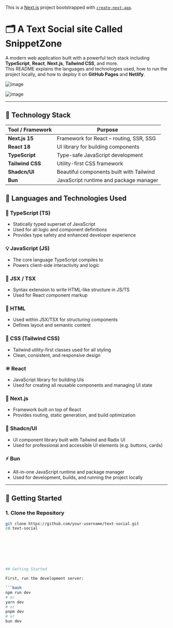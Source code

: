 This is a [Next.js](https://nextjs.org) project bootstrapped with [`create-next-app`](https://nextjs.org/docs/app/api-reference/cli/create-next-app).




# 🗂️ A Text Social site Called SnippetZone


A modern web application built with a powerful tech stack including **TypeScript**, **React**, **Next.js**, **Tailwind CSS**, and more.  
This README explains the languages and technologies used, how to run the project locally, and how to deploy it on **GitHub Pages** and **Netlify**.

![image](https://github.com/user-attachments/assets/c5284345-421f-4d63-b221-2df1e558a25a)


![image](https://github.com/user-attachments/assets/95f73e22-631f-4b7c-b3ad-cff73ca145ec)


---

## 🧱 Technology Stack

| Tool / Framework       | Purpose                                  |
|------------------------|------------------------------------------|
| **Next.js 15**         | Framework for React – routing, SSR, SSG  |
| **React 18**           | UI library for building components       |
| **TypeScript**         | Type-safe JavaScript development         |
| **Tailwind CSS**       | Utility-first CSS framework              |
| **Shadcn/UI**          | Beautiful components built with Tailwind |
| **Bun**                | JavaScript runtime and package manager   |


## 🧰 Languages and Technologies Used

### 📘 TypeScript (TS)
- Statically typed superset of JavaScript
- Used for all logic and component definitions
- Provides type safety and enhanced developer experience

### 💡 JavaScript (JS)
- The core language TypeScript compiles to
- Powers client-side interactivity and logic

### 🧩 JSX / TSX
- Syntax extension to write HTML-like structure in JS/TS
- Used for React component markup

### 🧱 HTML
- Used within JSX/TSX for structuring components
- Defines layout and semantic content

### 🎨 CSS (Tailwind CSS)
- Tailwind utility-first classes used for all styling
- Clean, consistent, and responsive design

### ⚛️ React
- JavaScript library for building UIs
- Used for creating all reusable components and managing UI state

### 🚀 Next.js
- Framework built on top of React
- Provides routing, static generation, and build optimization

### 🎯 Shadcn/UI
- UI component library built with Tailwind and Radix UI
- Used for professional and accessible UI elements (e.g. buttons, cards)

### ⚡ Bun
- All-in-one JavaScript runtime and package manager
- Used for development, builds, and running the project locally

---

## 🚀 Getting Started

### 1. Clone the Repository

```bash
git clone https://github.com/your-username/text-social.git
cd text-social








## Getting Started

First, run the development server:

```bash
npm run dev
# or
yarn dev
# or
pnpm dev
# or
bun dev
```

